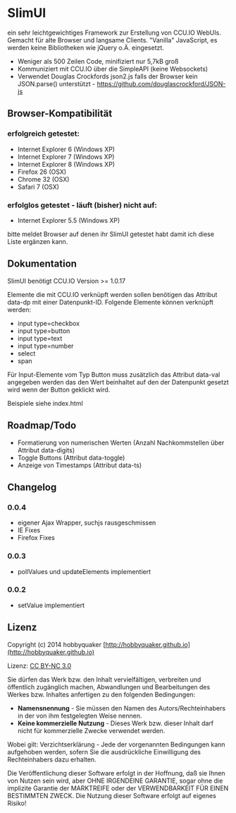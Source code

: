 # SlimUI

ein sehr leichtgewichtiges Framework zur Erstellung von CCU.IO WebUIs. Gemacht für alte Browser und langsame Clients.
"Vanilla" JavaScript, es werden keine Bibliotheken wie jQuery o.Ä. eingesetzt.

* Weniger als 500 Zeilen Code, minifiziert nur 5,7kB groß
* Kommuniziert mit CCU.IO über die SimpleAPI (keine Websockets)
* Verwendet Douglas Crockfords json2.js falls der Browser kein JSON.parse() unterstützt - https://github.com/douglascrockford/JSON-js

## Browser-Kompatibilität

### erfolgreich getestet:
* Internet Explorer 6 (Windows XP)
* Internet Explorer 7 (Windows XP)
* Internet Explorer 8 (Windows XP)
* Firefox 26 (OSX)
* Chrome 32 (OSX)
* Safari 7 (OSX)

### erfolglos getestet - läuft (bisher) nicht auf:
* Internet Explorer 5.5 (Windows XP)

bitte meldet Browser auf denen ihr SlimUI getestet habt damit ich diese Liste ergänzen kann.

## Dokumentation

SlimUI benötigt CCU.IO Version >= 1.0.17

Elemente die mit CCU.IO verknüpft werden sollen benötigen das Attribut data-dp mit einer Datenpunkt-ID.
Folgende Elemente können verknüpft werden:

* input type=checkbox
* input type=button
* input type=text
* input type=number
* select
* span

Für Input-Elemente vom Typ Button muss zusätzlich das Attribut data-val angegeben werden das den Wert beinhaltet auf
den der Datenpunkt gesetzt wird wenn der Button geklickt wird.

Beispiele siehe index.html

## Roadmap/Todo

* Formatierung von numerischen Werten (Anzahl Nachkommstellen über Attribut data-digits)
* Toggle Buttons (Attribut data-toggle)
* Anzeige von Timestamps (Attribut data-ts)

## Changelog

### 0.0.4
* eigener Ajax Wrapper, suchjs rausgeschmissen
* IE Fixes
* Firefox Fixes

### 0.0.3
* pollValues und updateElements implementiert

### 0.0.2
* setValue implementiert


## Lizenz

Copyright (c) 2014 hobbyquaker [http://hobbyquaker.github.io](http://hobbyquaker.github.io)

Lizenz: [CC BY-NC 3.0](http://creativecommons.org/licenses/by-nc/3.0/de/)

Sie dürfen das Werk bzw. den Inhalt vervielfältigen, verbreiten und öffentlich zugänglich machen,
Abwandlungen und Bearbeitungen des Werkes bzw. Inhaltes anfertigen zu den folgenden Bedingungen:

  * **Namensnennung** - Sie müssen den Namen des Autors/Rechteinhabers in der von ihm festgelegten Weise nennen.
  * **Keine kommerzielle Nutzung** - Dieses Werk bzw. dieser Inhalt darf nicht für kommerzielle Zwecke verwendet werden.

Wobei gilt:
Verzichtserklärung - Jede der vorgenannten Bedingungen kann aufgehoben werden, sofern Sie die ausdrückliche Einwilligung des Rechteinhabers dazu erhalten.

Die Veröffentlichung dieser Software erfolgt in der Hoffnung, daß sie Ihnen von Nutzen sein wird, aber OHNE IRGENDEINE GARANTIE, sogar ohne die implizite Garantie der MARKTREIFE oder der VERWENDBARKEIT FÜR EINEN BESTIMMTEN ZWECK. Die Nutzung dieser Software erfolgt auf eigenes Risiko!